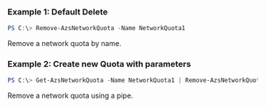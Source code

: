 ### Example 1: Default Delete
```powershell
PS C:\> Remove-AzsNetworkQuota -Name NetworkQuota1


```

Remove a network quota by name.

### Example 2: Create new Quota with parameters
```powershell
PS C:\> Get-AzsNetworkQuota -Name NetworkQuota1 | Remove-AzsNetworkQuota


```

Remove a network quota using a pipe.
